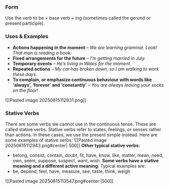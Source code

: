 ### **Form**

Use the verb to be + base verb + ing (sometimes called the gerund or present participle).
### **Uses & Examples**

- **Actions happening in the moment** – _We are learning grammar. Look! That man is reading a book._
- **Fixed arrangements for the future** – _I’m getting married in July._
- **Temporary events** – _He’s living in Wales for the moment._
- **Repeated actions** – _My car has broken down, so I am walking to work these days._
- **To complain, or emphasize continuous behaviour with words like ‘always’, ‘forever’ and ‘constantly’** – _You are always leaving your socks on the floor!_

![[Pasted image 20250815112831.png]]
### **Stative Verbs**

There are some verbs we cannot use in the continuous tense. These are called stative verbs. Stative verbs refer to states, feelings, or senses rather than actions. In these cases, we use the present simple instead. Here are some examples of stative verbs:
![[Pasted image 20250815112943.png#center| 500]]
**Other typical stative verbs:**
- belong, consist, contain, doubt, fit, have, know, like, matter, mean, need, own, seem, suppose, suspect, want, wish.
**Some verbs have a stative meaning and a different active meaning**. Typical examples are:
- be, depend, feel, have, measure, see, taste, think, weigh

![[Pasted image 20250815113547.png#center |500]]




